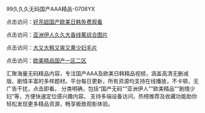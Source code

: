 99久久久无码国产AAA精品-0708YX

点击访问：<a href="https://heiliaoll4qsx.pages.dev">好吊妞国产欧美日韩免费观看</a>

点击访问：<a href="https://heiliaowzu4ur.pages.dev">亚洲伊人久久大香线蕉综合图片</a>

点击访问：<a href="https://heiliaozj3tjd.pages.dev">大又大粗又爽又黄少妇毛片</a>

点击访问：<a href="https://heiliaoe8ajia.pages.dev">欧美精品国产一区二区</a>

汇聚海量无码精品内容，专注国产AAA及欧美日韩精品视频，涵盖高清无删减版、剧情丰富的多样题材。平台每日更新，所有资源均支持在线播放，不卡顿，无广告干扰，点击即看。 分类明确，包括“国产无码”“亚洲伊人”“欧美精品”“剧情少妇”等，方便快速定位感兴趣内容。 支持多端设备访问，热榜推荐及收藏功能助你轻松发现更多精品资源，畅享极致观影体验。

<span style="display:none;">[Canonical link](https://github.com/ba20250708/so53 ）</span>
